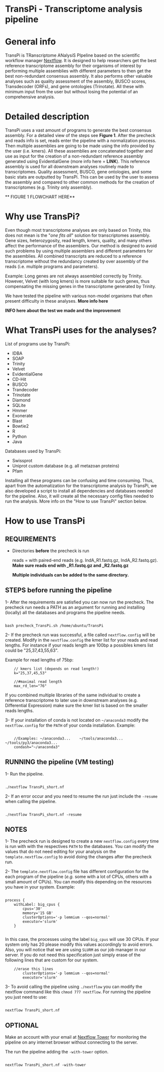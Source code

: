 # TransPi - Transcriptome analysis pipeline 

# General info
TransPi is TRanscriptome ANalysiS PIpeline based on the scientific workflow manager [Nextflow](https://www.nextflow.io). It is designed to help researchers get the best reference transcriptome assembly for their organisms of interest by performing multiple assemblies with different parameters to then get the best non-redundant consensus assembly. It also performs other valuable analyses such as quality assessment of the assembly, BUSCO scores, Transdecoder (ORFs), and gene ontologies (Trinotate). All these with minimum input from the user but without losing the potential of an comprehensive analysis.

# Detailed description
TransPi uses a vast amount of programs to generate the best consensus assembly. For a detailed view of the steps see **Figure 1**. After the precheck and reads info is set, reads enter the pipeline with a normalization process. Then multiple assemblies are going to be made using the info provided by the user (i.e. kmers). All these assemblies are concatenated together and use as input for the creation of a non-redundant reference assembly generated using EvidentialGene (more info here = **LINK**). This reference assembly is used for all downstream analyses routinely made to transcriptomes. Quality assessment, BUSCO, gene ontologies, and some basic stats are outputted by TransPi. This can be used by the user to assess the assembly and compared to other common methods for the creation of transcriptomes (e.g. Trinity only assembly).

** FIGURE 1 FLOWCHART HERE**

# Why use TransPi?
Even though most transcriptome analyses are only based on Trinity, this does not mean is the "*one fits all*" solution for transcriptomes assembly. Gene sizes, heterozygosity, read length, kmers, quality, and many others affect the performance of the assemblers. Our method is designed to avoid such problems by using multiple assemblers and different parameters for the assemblies. All combined transcripts are reduced to a reference transcriptome without the redundancy created by over assembly of the reads (i.e. multiple programs and parameters). 

Example: Long genes are not always assembled correctly by Trinity. However, Velvet (with long kmers) is more suitable for such genes, thus compensating the missing genes in the transcriptome generated by Trinity. 

We have tested the pipeline with various non-model organisms that often present difficulty in these analyses. **More info here**  

**INFO here about the test we made and the improvement**

# What TransPi uses for the analyses?  

List of programs use by TransPi:
- IDBA  
- SOAP  
- Trinity  
- Velvet  
- EvidentialGene  
- CD-Hit  
- BUSCO  
- Trandecoder  
- Trinotate  
- Diamond  
- SQLite  
- Hmmer  
- Exonerate  
- Blast  
- Bowtie2  
- R  
- Python  
- Java  

Databases used by TransPi:
- Swissprot
- Uniprot custom database (e.g. all metazoan proteins)
- Pfam

Installing all these programs can be confusing and time consuming. Thus, apart from the automatization for the transcriptome analysis by TransPi, we also developed a script to install all dependencies and databases needed for the pipeline. Also, it will create all the necessary config files needed to run the analysis. More info on the "How to use TransPi" section below.  


# How to use TransPi

## REQUIREMENTS   
- Directories **before** the precheck is run  

  reads = with paired-end reads (e.g. IndA_R1.fastq.gz, IndA_R2.fastq.gz).    
  		**Make sure reads end with _R1.fastq.gz and _R2.fastq.gz**  

    **Multiple individuals can be added to the same directory.**

## STEPS before running the pipeline    
1- After the requirements are satisfied you can now run the precheck. The precheck run needs a PATH as an argument for running and installing (locally) all the databases and programs the pipeline needs.   

```

bash precheck_TransPi.sh /home/ubuntu/TransPi

```  

2- If the precheck run was successful, a file called `nextflow.config` will be created. Modify in the `nextflow.config` the kmer list for your reads and read lengths. For instance if your reads length are 100bp a possibles kmers list could be "25,37,43,55,63".  

Example for read lengths of 75bp:    

```  
    // kmers list (depends on read length!)
    k="25,37,45,53"

    //#maximal read length
    max_rd_len="76"

```

If you combined multiple libraries of the same individual to create a reference transcriptome to later use in downstream analyses (e.g. Differential Expression) make sure the kmer list is based on the smaller reads lengths.  


3- If your installation of conda is not located on `~/anaconda3` modify the `nextflow.config` for the `PATH` of your conda installation. Example:  

```

    //Examples: ~/anaconda3...    ~/tools/anaconda3...   ~/tools/py3/anaconda3...
    condash="~/anaconda3"

```  

## RUNNING the pipeline (VM testing)    

1- Run the pipeline.   

```

./nextflow TransPi_short.nf

```

2- If an error occur and you need to resume the run just include the `-resume` when calling the pipeline.  

```

./nextflow TransPi_short.nf -resume

```    


## NOTES
1- The precheck run is designed to create a new `nextflow.config` every time is run with with the respectives `PATH` to the databases. You can modify the values that do not need editing for your analysis on the `template.nextflow.config` to avoid doing the changes after the precheck run.  

2- The `template.nextflow.config` file has different configuration for the each program of the pipeline (*e.g.* some with a lot of CPUs, others with a small amount of CPUs). You can modify this depending on the resources you have in your system. Example:

```

process {
    withLabel: big_cpus {
        cpus='30'
        memory='15 GB'
        clusterOptions='-p lemmium --qos=normal'
        executor='slurm'
    }


```

In this case, the processes using the label `big_cpus` will use 30 CPUs. If your system only has 20 please modify this values accordingly to avoid errors. Also, you will notice that we are using `SLURM` as our job manager in our server. If you do not need this specification just simply erase of the following lines that are custom for our system.    

```
	//erase this lines
        clusterOptions='-p lemmium --qos=normal'
        executor='slurm'
```  


3- To avoid calling the pipeline using `./nextflow` you can modify the nextflow command like this `chmod 777 nextflow`. For running the pipeline you just need to use:  

```

nextflow TransPi_short.nf

```    


## OPTIONAL   
Make an account with your email at [Nextflow Tower](https://tower.nf/login) for monitoring the pipeline on any internet browser without connecting to the server.  

The run the pipeline adding the `-with-tower` option.

```

nextflow TransPi_short.nf -with-tower

```
